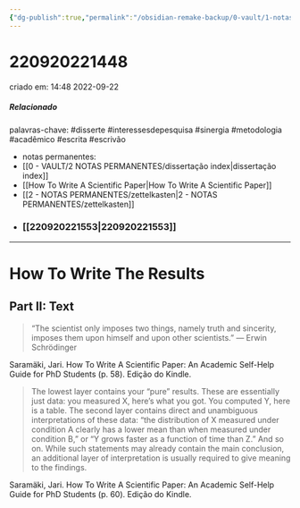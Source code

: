 ```yaml
---
{"dg-publish":true,"permalink":"/obsidian-remake-backup/0-vault/1-notas-literais/insight-pensamento-e-meditacao/how-to-write-the-results-part-2/","tags":["disserte","interessesdepesquisa","sinergia","metodologia","acadêmico","escrita","escrivão"],"dgHomeLink":true,"dgShowLocalGraph":true,"dgShowFileTree":true,"dgEnableSearch":true,"noteIcon":""}
---
```


# 220920221448
criado em: 14:48 2022-09-22

##### Relacionado
palavras-chave: #disserte #interessesdepesquisa #sinergia #metodologia #acadêmico #escrita #escrivão 
- notas permanentes: 
- [[0 - VAULT/2 NOTAS PERMANENTES/dissertação index\|dissertação index]]
- [[How To Write A Scientific Paper\|How To Write A Scientific Paper]]
- [[2 - NOTAS PERMANENTES/zettelkasten\|2 - NOTAS PERMANENTES/zettelkasten]]
- ### [[220920221553\|220920221553]]
---
# How To Write The Results
## Part II: Text 

>“The scientist only imposes two things, namely truth and sincerity, imposes them upon himself and upon other scientists.” ― Erwin Schrödinger

Saramäki, Jari. How To Write A Scientific Paper: An Academic Self-Help Guide for PhD Students (p. 58). Edição do Kindle. 

>The lowest layer contains your “pure” results. These are essentially just data: you measured X, here’s what you got. You computed Y, here is a table. The second layer contains direct and unambiguous interpretations of these data: “the distribution of X measured under condition A clearly has a lower mean than when measured under condition B,” or “Y grows faster as a function of time than Z.” And so on. While such statements may already contain the main conclusion, an additional layer of interpretation is usually required to give meaning to the findings.

Saramäki, Jari. How To Write A Scientific Paper: An Academic Self-Help Guide for PhD Students (p. 60). Edição do Kindle. 